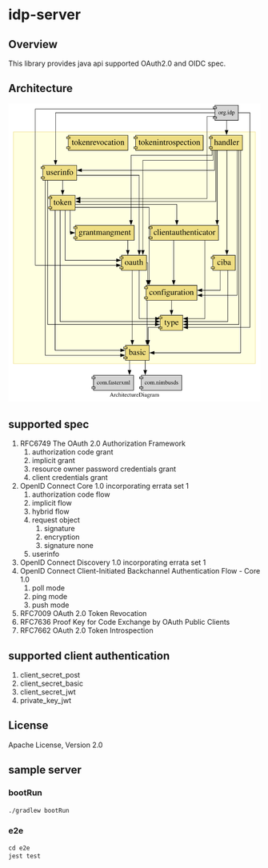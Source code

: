 # idp-server

## Overview
This library provides java api supported OAuth2.0 and OIDC spec.


## Architecture

![architecture](./architecture.svg)

## supported spec

1. RFC6749 The OAuth 2.0 Authorization Framework
   1. authorization code grant
   2. implicit grant
   3. resource owner password credentials grant
   4. client credentials grant
2. OpenID Connect Core 1.0 incorporating errata set 1
   1. authorization code flow
   2. implicit flow
   3. hybrid flow
   4. request object
      1. signature
      2. encryption
      3. signature none
   5. userinfo
3. OpenID Connect Discovery 1.0 incorporating errata set 1
4. OpenID Connect Client-Initiated Backchannel Authentication Flow - Core 1.0
   1. poll mode
   2. ping mode
   3. push mode
5. RFC7009 OAuth 2.0 Token Revocation
6. RFC7636 Proof Key for Code Exchange by OAuth Public Clients
7. RFC7662 OAuth 2.0 Token Introspection

## supported client authentication

1. client_secret_post
2. client_secret_basic
3. client_secret_jwt
4. private_key_jwt

## License

Apache License, Version 2.0

## sample server

### bootRun

```shell
./gradlew bootRun
```

### e2e

```shell
cd e2e
jest test
```